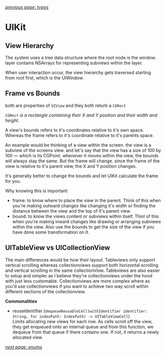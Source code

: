 *[previous page: types](https://github.com/RinniSwift/Computer-Science-with-iOS/blob/main/types.md)*

# UIKit

## View Hierarchy

The system uses a tree data structure where the root node is the window. layer contains NSArrays for representing subviews within the layer.

When user interaction occur, the view hierarchy gets traversed starting from root first, which is the UIWindow.

## Frame vs Bounds

both are properties of `UIView` and they both returb a `CGRect`

`CGRect` *is a rectangle containing their X and Y position and their width and height.*

A view's bounds refers to it's coordinates relative to it's own space. Whereas the frame refers to it's coordinate relative to it's parents space.

An example would be thinking of a view within the screen. the view is a subview of the screens view. and let's say that the view has a size of 100 by 100 — which is its CGPoint. whenever it moves within the view, the bounds will always stay the same. But the frame will change. since the frame of the view is relative to it's parent view, the X and Y position changes.

It's generally better to change the bounds and let UIKit calculate the frame for you.

Why knowing this is important:

- frame: to know where to place the view in the parent. Think of this when you're making outward changes like changing it's width or finding the distance between the view and the top of it's parent view.
- bound: to know the views content or subviews within itself. Thinl of this when you're making inward changes like drawing or arranging subviews within the view. Also use the bounds to get the size of the view if you have done some transformation on it.

## UITableView vs UICollectionView

The main differences would be how their layout. Tableviews only support vertical scrolling whereas collectionviews support both horizontal scrolling and vertical scrolling in the same collectionView. Tableviews are also easier to setup and simpler as I believe they're collectionviews under the hood with just less customable. Collectionviews are more complex where as you'd use collectionviews if you want to achieve two way scroll within different sections of the collectionview.

**Commonalities**
- reuseIdentifier (`dequeueReusableCell(withIdentifier identifier: String, for indexPath: IndexPath) -> UITableViewCell`)\
Limits allocating new views for each row. As cells scroll off the view, they get enqueued onto an internal queue and from this function, we dequeue from that queue if there contains one. If not, it returns a newly allocated view.

*[next page: enums](https://github.com/RinniSwift/Computer-Science-with-iOS/blob/main/enums.md)*
